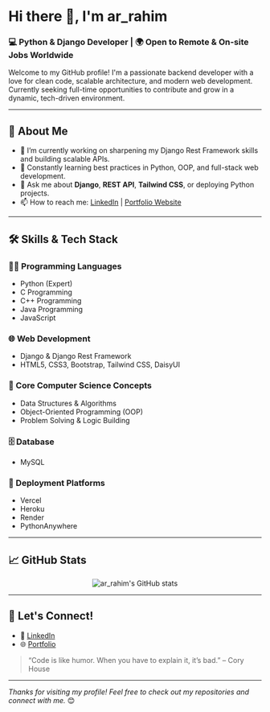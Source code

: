 # Hi there 👋, I'm ar_rahim

### 💻 Python & Django Developer | 🌍 Open to Remote & On-site Jobs Worldwide

Welcome to my GitHub profile! I'm a passionate backend developer with a love for clean code, scalable architecture, and modern web development. Currently seeking full-time opportunities to contribute and grow in a dynamic, tech-driven environment.

---

## 🚀 About Me

- 🔭 I’m currently working on sharpening my Django Rest Framework skills and building scalable APIs.
- 🌱 Constantly learning best practices in Python, OOP, and full-stack web development.
- 💬 Ask me about **Django**, **REST API**, **Tailwind CSS**, or deploying Python projects.
- 📫 How to reach me: [LinkedIn](https://www.linkedin.com/in/arrahim0) | [Portfolio Website](https://ar-rahim-cxtp.onrender.com/)

---

## 🛠️ Skills & Tech Stack

### 👨‍💻 Programming Languages
- Python (Expert)
- C Programming
- C++ Programming
- Java Programming
- JavaScript

### 🌐 Web Development
- Django & Django Rest Framework
- HTML5, CSS3, Bootstrap, Tailwind CSS, DaisyUI

### 🧠 Core Computer Science Concepts
- Data Structures & Algorithms
- Object-Oriented Programming (OOP)
- Problem Solving & Logic Building

### 🗄️ Database
- MySQL

### 🚀 Deployment Platforms
- Vercel
- Heroku
- Render
- PythonAnywhere

---

## 📈 GitHub Stats

<p align="center">
  <img src="https://github-readme-stats.vercel.app/api?username=ar-rahim&show_icons=true&theme=radical" alt="ar_rahim's GitHub stats" />
</p>

---

## 📣 Let's Connect!

- 💼 [LinkedIn](https://www.linkedin.com/in/arrahim0)
- 🌐 [Portfolio](https://ar-rahim-cxtp.onrender.com/)

> “Code is like humor. When you have to explain it, it’s bad.” – Cory House

---

_Thanks for visiting my profile! Feel free to check out my repositories and connect with me._ 😊
